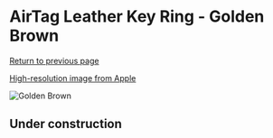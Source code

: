 # AirTag Leather Key Ring - Golden Brown

[Return to previous page](/airtag)

[High-resolution image from Apple](https://store.storeimages.cdn-apple.com/8756/as-images.apple.com/is/MMFA3?wid=4500&hei=4500&fmt=png)

<div style="width: 512px"><img src="/almost_uncompressed/MMFA3.webp" alt="Golden Brown"></div>

## Under construction

